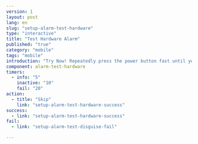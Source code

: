 ```yaml
---
version: 1
layout: post
lang: en
slug: "setup-alarm-test-hardware"
type: "interactive"
title: "Test Hardware Alarm"
published: "true"
category: "mobile"
tags: "mobile"
introduction: "Try Now! Repeatedly press the power button fast until you feel a vibration."
component: alarm-test-hardware
timers:
  - info: "5"
    inactive: "10"
    fail: "20"
action: 
  - title: "Skip"
    link: "setup-alarm-test-hardware-success"
success: 
  - link: "setup-alarm-test-hardware-success"
fail: 
  - link: "setup-alarm-test-disguise-fail"

---
```

